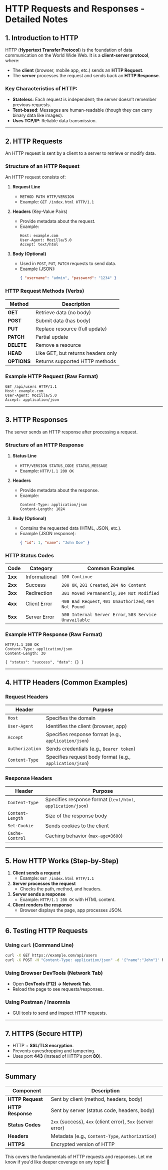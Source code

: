 # **HTTP Requests and Responses - Detailed Notes**

## **1. Introduction to HTTP**
HTTP (**Hypertext Transfer Protocol**) is the foundation of data communication on the World Wide Web. It is a **client-server protocol**, where:
- The **client** (browser, mobile app, etc.) sends an **HTTP Request**.
- The **server** processes the request and sends back an **HTTP Response**.

### **Key Characteristics of HTTP:**
- **Stateless**: Each request is independent; the server doesn’t remember previous requests.
- **Text-based**: Messages are human-readable (though they can carry binary data like images).
- **Uses TCP/IP**: Reliable data transmission.

---

## **2. HTTP Requests**
An HTTP request is sent by a client to a server to retrieve or modify data.

### **Structure of an HTTP Request**
An HTTP request consists of:
1. **Request Line**  
   - `METHOD PATH HTTP/VERSION`  
   - Example: `GET /index.html HTTP/1.1`

2. **Headers** (Key-Value Pairs)  
   - Provide metadata about the request.  
   - Example:  
     ```
     Host: example.com  
     User-Agent: Mozilla/5.0  
     Accept: text/html  
     ```

3. **Body (Optional)**  
   - Used in `POST`, `PUT`, `PATCH` requests to send data.  
   - Example (JSON):  
     ```json
     { "username": "admin", "password": "1234" }
     ```

### **HTTP Request Methods (Verbs)**
| Method | Description |
|--------|------------|
| **GET** | Retrieve data (no body) |
| **POST** | Submit data (has body) |
| **PUT** | Replace resource (full update) |
| **PATCH** | Partial update |
| **DELETE** | Remove a resource |
| **HEAD** | Like GET, but returns headers only |
| **OPTIONS** | Returns supported HTTP methods |

### **Example HTTP Request (Raw Format)**
```http
GET /api/users HTTP/1.1
Host: example.com
User-Agent: Mozilla/5.0
Accept: application/json
```

---

## **3. HTTP Responses**
The server sends an HTTP response after processing a request.

### **Structure of an HTTP Response**
1. **Status Line**  
   - `HTTP/VERSION STATUS_CODE STATUS_MESSAGE`  
   - Example: `HTTP/1.1 200 OK`

2. **Headers**  
   - Provide metadata about the response.  
   - Example:  
     ```
     Content-Type: application/json  
     Content-Length: 1024  
     ```

3. **Body (Optional)**  
   - Contains the requested data (HTML, JSON, etc.).  
   - Example (JSON response):  
     ```json
     { "id": 1, "name": "John Doe" }
     ```

### **HTTP Status Codes**
| Code | Category | Common Examples |
|------|----------|-----------------|
| **1xx** | Informational | `100 Continue` |
| **2xx** | Success | `200 OK`, `201 Created`, `204 No Content` |
| **3xx** | Redirection | `301 Moved Permanently`, `304 Not Modified` |
| **4xx** | Client Error | `400 Bad Request`, `401 Unauthorized`, `404 Not Found` |
| **5xx** | Server Error | `500 Internal Server Error`, `503 Service Unavailable` |

### **Example HTTP Response (Raw Format)**
```http
HTTP/1.1 200 OK
Content-Type: application/json
Content-Length: 30

{ "status": "success", "data": {} }
```

---

## **4. HTTP Headers (Common Examples)**
### **Request Headers**
| Header | Purpose |
|--------|---------|
| `Host` | Specifies the domain |
| `User-Agent` | Identifies the client (browser, app) |
| `Accept` | Specifies response format (e.g., `application/json`) |
| `Authorization` | Sends credentials (e.g., `Bearer token`) |
| `Content-Type` | Specifies request body format (e.g., `application/json`) |

### **Response Headers**
| Header | Purpose |
|--------|---------|
| `Content-Type` | Specifies response format (`text/html`, `application/json`) |
| `Content-Length` | Size of the response body |
| `Set-Cookie` | Sends cookies to the client |
| `Cache-Control` | Caching behavior (`max-age=3600`) |

---

## **5. How HTTP Works (Step-by-Step)**
1. **Client sends a request**  
   - Example: `GET /index.html HTTP/1.1`
2. **Server processes the request**  
   - Checks the path, method, and headers.
3. **Server sends a response**  
   - Example: `HTTP/1.1 200 OK` with HTML content.
4. **Client renders the response**  
   - Browser displays the page, app processes JSON.

---

## **6. Testing HTTP Requests**
### **Using `curl` (Command Line)**
```bash
curl -X GET https://example.com/api/users
curl -X POST -H "Content-Type: application/json" -d '{"name":"John"}' https://example.com/api/users
```

### **Using Browser DevTools (Network Tab)**
- Open **DevTools (F12) → Network Tab**.
- Reload the page to see requests/responses.

### **Using Postman / Insomnia**
- GUI tools to send and inspect HTTP requests.

---

## **7. HTTPS (Secure HTTP)**
- HTTP + **SSL/TLS encryption**.
- Prevents eavesdropping and tampering.
- Uses port **443** (instead of HTTP’s port **80**).

---

## **Summary**
| Component | Description |
|-----------|-------------|
| **HTTP Request** | Sent by client (method, headers, body) |
| **HTTP Response** | Sent by server (status code, headers, body) |
| **Status Codes** | `2xx` (success), `4xx` (client error), `5xx` (server error) |
| **Headers** | Metadata (e.g., `Content-Type`, `Authorization`) |
| **HTTPS** | Encrypted version of HTTP |

This covers the fundamentals of HTTP requests and responses. Let me know if you'd like deeper coverage on any topic! 🚀